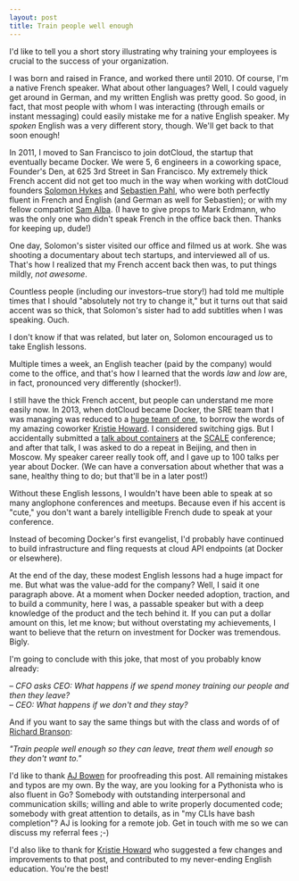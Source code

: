 ```yaml
---
layout: post
title: Train people well enough
---
```


I'd like to tell you a short story illustrating why
training your employees is crucial to the success of
your organization.

I was born and raised in France, and worked there
until 2010. Of course, I'm a native French speaker.
What about other languages?
Well, I could vaguely get around in German,
and my written English was pretty good. So good, in
fact, that most people with whom I was interacting
(through emails or instant messaging) could easily
mistake me for a native English speaker. My
*spoken* English was a very different story, though.
We'll get back to that soon enough!

In 2011, I moved to San Francisco to join dotCloud,
the startup that eventually became Docker. We were
5, 6 engineers in a coworking space, Founder's Den,
at 625 3rd Street in San Francisco. My extremely
thick French accent did not get too much in the way
when working with 
dotCloud founders [Solomon Hykes](https://twitter.com/solomonstre)
and [Sebastien Pahl](https://twitter.com/sebp), who
were both perfectly fluent in French and English
(and German as well for Sebastien); or with my
fellow compatriot [Sam Alba](https://twitter.com/sam_alba).
(I have to give props to Mark Erdmann, who was
the only one who didn't speak French in the
office back then. Thanks for keeping up, dude!)

One day, Solomon's sister visited our office and
filmed us at work. She was shooting a documentary about
tech startups, and interviewed all of us. That's how I
realized that my French accent back then was, to
put things mildly, *not awesome*.

Countless people (including our investors–true story!) had
told me multiple times that I should "absolutely not try to change it,"
but it turns out that said accent was so thick, that Solomon's
sister had to add subtitles when I was speaking. Ouch.

I don't know if that was related, but later on,
Solomon encouraged us to take English lessons. 

Multiple times a week, an English teacher (paid by the company)
would come to the office, and that's how I learned that the words
*law* and *low* are, in fact, pronounced very differently (shocker!).

I still have the thick French accent, but people
can understand me more easily now. In 2013, when dotCloud became
Docker, the SRE team that I was managing was reduced to a [huge team of one](
https://youtu.be/hwkqju_BXEo?t=34m30s), to borrow the words
of my amazing coworker [Kristie Howard](https://twitter.com/kristiehow).
I considered switching gigs. But I accidentally submitted
a [talk about containers](https://www.socallinuxexpo.org/scale11x/presentations/lightweight-virtualization-namespaces-cgroups-and-unioning-filesystems.html)
at the [SCALE](https://www.socallinuxexpo.org) conference;
and after that talk, I was asked to do a repeat in Beijing,
and then in Moscow. My speaker career really took off, and
I gave up to 100 talks per year about Docker. (We can have
a conversation about whether that was a sane, healthy
thing to do; but that'll be in a later post!)

Without these English lessons, I wouldn't have been able to speak
at so many anglophone conferences and meetups. Because even if
his accent is "cute," you don't want a barely intelligible
French dude to speak at your conference.

Instead of becoming Docker's first evangelist, I'd probably
have continued to build infrastructure and fling requests at 
cloud API endpoints (at Docker or elsewhere).

At the end of the day, these modest English lessons had a huge
impact for me. But what was the value-add for the company?
Well, I said it one paragraph above. At a moment when Docker
needed adoption, traction, and to build a community,
here I was, a passable speaker but with a deep knowledge of
the product and the tech behind it. If you can put a dollar
amount on this, let me know; but without overstating
my achievements, I want to believe that the return on investment
for Docker was tremendous. Bigly.

I'm going to conclude with this joke, that most of you
probably know already:

*– CFO asks CEO: What happens if we spend money training our people and then they leave?*
<br/>
*– CEO: What happens if we don't and they stay?*

And if you want to say the same things but with the
class and words of of [Richard Branson](https://twitter.com/richardbranson): 

*"Train people well enough so they can leave, treat them well enough so they don't want to."*

I'd like to thank [AJ Bowen](https://twitter.com/s0ulshake) for proofreading
this post. All remaining mistakes and typos are my own. By the way, are you
looking for a Pythonista who is also fluent in Go? Somebody with outstanding
interpersonal and communication skills; willing and able to write properly documented
code; somebody with great attention to details, as in "my CLIs have bash completion"?
AJ is looking for a remote job. Get in touch with me so we can discuss my
referral fees ;-)

I'd also like to thank for [Kristie Howard](https://twitter.com/kristiehow)
who suggested a few changes and improvements to that post, and contributed
to my never-ending English education. You're the best!

